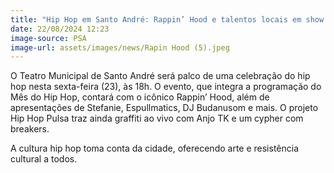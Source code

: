 ```yaml
---
title: "Hip Hop em Santo André: Rappin’ Hood e talentos locais em show gratuito"
date: 22/08/2024 12:23
image-source: PSA
image-url: assets/images/news/Rapin Hood (5).jpeg
---
```


O Teatro Municipal de Santo André será palco de uma celebração do hip hop nesta sexta-feira (23), às 18h. O evento, que integra a programação do Mês do Hip Hop, contará com o icônico Rappin’ Hood, além de apresentações de Stefanie, Espullmatics, DJ Budanusom e mais. O projeto Hip Hop Pulsa traz ainda graffiti ao vivo com Anjo TK e um cypher com breakers.

A cultura hip hop toma conta da cidade, oferecendo arte e resistência cultural a todos.